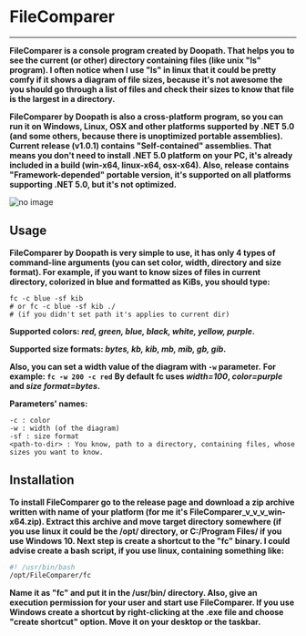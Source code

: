# FileComparer
****
**FileComparer is a console program created by Doopath. That helps you to see the current
(or other) directory containing files (like unix "ls" program). I often notice when I use
"ls" in linux that it could be pretty comfy if it shows a diagram of file sizes, because it's 
not awesome the you should go through a list of files and check their sizes to know that file is
the largest in a directory.**

**FileComparer by Doopath is also a cross-platform program, so you can run it on Windows, Linux, OSX and other
platforms supported by .NET 5.0 (and some others, because there is unoptimized portable assemblies). Current release (v1.0.1)
contains "Self-contained" assemblies. That means you don't need to install .NET 5.0 platform on your PC, it's already included
in a build (win-x64, linux-x64, osx-x64). Also, release contains "Framework-depended" portable version, it's supported on all
platforms supporting .NET 5.0, but it's not optimized.**

![no image](https://github.com/doopath/FileComparer/)



## Usage

**FileComparer by Doopath is very simple to use, it has only 4 types of command-line arguments
(you can set color, width, directory and size format). For example, if you want to know sizes
of files in current directory, colorized in blue and formatted as KiBs, you should type:**
```shell
fc -c blue -sf kib
# or fc -c blue -sf kib ./
# (if you didn't set path it's applies to current dir)
```

**Supported colors: *red, green, blue, black, white, yellow, purple*.**

**Supported size formats: *bytes, kb, kib, mb, mib, gb, gib*.** 

**Also, you can set a width value of the diagram with ```-w``` parameter.**
**For example: ```fc -w 200 -c red```**
**By default fc uses *width=100*, *color=purple* and *size format=bytes*.**

**Parameters' names:**
```None
-c : color
-w : width (of the diagram)
-sf : size format
<path-to-dir> : You know, path to a directory, containing files, whose sizes you want to know.
```


## Installation
**To install FileComparer go to the release page and download a zip archive written with name of your platform
(for me it's FileComparer_v_v_v_win-x64.zip). Extract this archive and move target directory somewhere
(if you use linux it could be the /opt/ directory, or C:/Program Files/ if you use Windows 10. Next step is create a
shortcut to the "fc" binary. I could advise create a bash script, if you use linux, containing something like:**
```bash
#! /usr/bin/bash
/opt/FileComparer/fc
```
**Name it as "fc" and put it in the /usr/bin/ directory. Also, give an execution permission for your user and start use
FileComparer. If you use Windows create a shortcut by right-clicking at the .exe file and choose "create shortcut"
option. Move it on your desktop or the taskbar.**